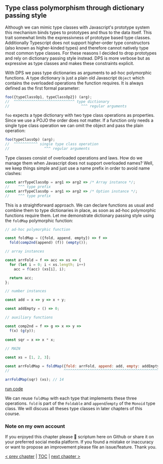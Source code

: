 ## Type class polymorphism through dictionary passing style

Although we can mimic type classes with Javascript's prototype system this mechanism binds types to prototypes and thus to the data itself. This trait somewhat limits the expressivness of prototype based type classes. Additionally Typescript does not support higher-order type constructors (also known as higher-kinded types) and therefore cannot natively type most common type classes. For these reasons I decided to drop prototypes and rely on dictionary passing style instead. DPS is more verbose but as expressive as type classes and makes these constraints explicit.

With DPS we pass type dictionaries as arguments to ad-hoc polymorphic functions. A type dictionary is just a plain old Javascript `Object` which contains the overloaded operations the function requires. It is always defined as the first formal parameter:

```javascript
foo({typeClassOp1, typeClassOp2}) (arg);
//  ^^^^^^^^^^^^^^^^^^^^^^^^^^^^ type dictionary
//                                 ^^^ regular arguments
```
`foo` expects a type dictionary with two type class operations as properties. Since we use a POJO the order does not matter. If a function only needs a single type class operation we can omit the object and pass the plain operation:

```javascript
foo(typeClassOp) (arg);
//  ^^^^^^^^^^^ single type class operation
//                ^^^ regular arguments
```
Type classes consist of overloaded operations and laws. How do we manage them when Javascript does not support overloaded names? Well, we keep things simple and just use a name prefix in order to avoid name clashes:

```javascript
const arrTypeClassOp = arg1 => arg2 => /* Array instance */;
//    ^^^ type prefix
const arrTypeClassOp = arg1 => arg2 => /* Option instance */;
//    ^^^ type prefix
```
This is a straightforward approach. We can declare functions as usual and combine them to type dictionaries in place, as soon as ad-hoc polymorphic functions require them. Let me demonstrate dictionary passing style using the `foldMap` polymorphic function:

```javascript
// ad-hoc polymorphic function

const foldMap = ({fold, append, empty}) => f =>
  fold(comp2nd(append) (f)) (empty());

// array instances

const arrFold = f => acc => xs => {
  for (let i = 0; i < xs.length; i++)
    acc = f(acc) (xs[i], i);

  return acc;
};

// number instances

const add = x => y => x + y;

const addEmpty = () => 0;

// auxiliary functions

const comp2nd = f => g => x => y =>
  f(x) (g(y));
  
const sqr = x => x * x;
  
// MAIN

const xs = [1, 2, 3];

const arrFoldMap = foldMap({fold: arrFold, append: add, empty: addEmpty});
//                         ^^^^^^^^^^^^^^^^^^^^^^^^^^^^^^^^^^^^^^^^^^^^^ type dictionary

arrFoldMap(sqr) (xs); // 14
```
[run code](https://repl.it/repls/HighlevelOblongDatamart)

We can reuse `foldMap` with each type that implements these three operations. `fold` is part of the `Foldable` and `append`/`empty` of the `Monoid` type class. We will discuss all theses type classes in later chapters of this course.

### Note on my own account

If you enjoyed this chapter please 🌟 scriptum here on Github or share it on your preferred social media platform. If you found a mistake or inaccuracy or want to propose an improvement please file an issue/feature. Thank you.

[&lt; prev chapter](https://github.com/kongware/scriptum/blob/master/ch-12.md) | [TOC](https://github.com/kongware/scriptum#functional-programming-course-toc) | [next chapter &gt;](https://github.com/kongware/scriptum/blob/master/ch-14.md)
